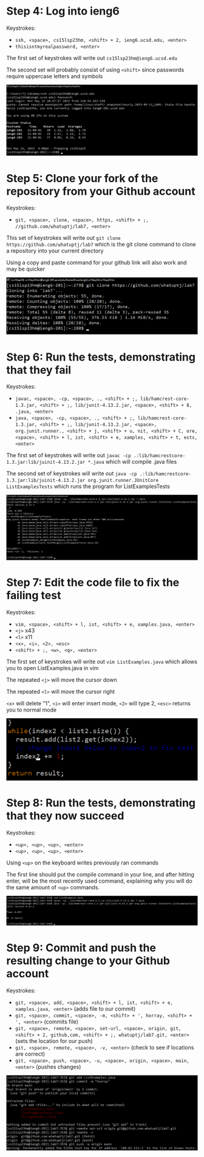 # Step 4: Log into ieng6
Keystrokes:
* `ssh, <space>, cs15lsp23hm, <shift> + 2, ieng6.ucsd.edu, <enter>`
* `thisisntmyrealpassword, <enter>`

The first set of keystrokes will write out `cs15lsp23hm@ieng6.ucsd.edu`

The second set will probably consist of using `<shift>` since passwords require uppercase letters and symbols

![image](image5.png)

# Step 5: Clone your fork of the repository from your Github account
Keystrokes:
* `git, <space>, clone, <space>, https, <shift> + ;, //github.com/whatuptj/lab7, <enter>`

This set of keystrokes will write out `git clone https://github.com/whatuptj/lab7` which is the git clone command to clone a repository into your current directory

Using a copy and paste command for your github link will also work and may be quicker

![image](image3.png)

# Step 6: Run the tests, demonstrating that they fail
Keystrokes:
* `javac, <space>, -cp, <space>, ., <shift> + ;, lib/hamcrest-core-1.3.jar, <shift> + ;, lib/junit-4.13.2.jar, <space>, <shift> + 8, .java, <enter>`
* `java, <space>, -cp, <space>, ., <shift> + ;, lib/hamcrest-core-1.3.jar, <shift> + ;, lib/junit-4.13.2.jar, <space>, org.junit.runner., <shift> + j, <shift> + u, nit, <shift> + C, ore, <space>, <shift> + l, ist, <shift> + e, xamples, <shift> + t, ests, <enter>`

The first set of keystrokes will write out `javac -cp .:lib/hamcrestcore-1.3.jar:lib/juinit-4.13.2.jar *.java` which will compile .java files

The second set of keystrokes will write out `java -cp .:lib/hamcrestcore-1.3.jar:lib/juinit-4.13.2.jar org.junit.runner.JUnitCore ListExamplesTests` which runs the program for ListExamplesTests

![image](image1.png)

# Step 7: Edit the code file to fix the failing test
Keystrokes:
* `vim, <space>, <shift> + l, ist, <shift> + e, xamples.java, <enter>`
* `<j>` x43
* `<l>` x11
* `<x>, <i>, <2>, <esc>`
* `<shift> + ;, <w>, <q>, <enter>`

The first set of keystrokes will write out `vim ListExamples.java` which allows you to open ListExamples.java in vim

The repeated `<j>` will move the cursor down
  
The repeated `<l>` will move the cursor right
  
`<x>` will delete "1", `<i>` will enter insert mode, `<2>` will type 2, `<esc>` returns you to normal mode

![image](image2.png)

# Step 8: Run the tests, demonstrating that they now succeed
Keystrokes:
* `<up>, <up>, <up>, <enter>`
* `<up>, <up>, <up>, <enter>`

Using `<up>` on the keyboard writes previously ran commands

The first line should put the compile command in your line, and after hitting enter, will be the most recently used command, explaining why you will do the same amount of `<up>` commands.

![image](image4.png)

# Step 9: Commit and push the resulting change to your Github account
Keystrokes:

* `git, <space>, add, <space>, <shift> + l, ist, <shift> + e, xamples.java, <enter>` (adds file to our commit)
* `git, <space>, commit, <space>, -m, <shift> + ', horray, <shift> + ', <enter>` (commits file)
* `git, <space>, remote, <space>, set-url, <space>, origin, git, <shift> + 2, github,com, <shift> + ;, whatuptj/lab7.git, <enter>` (sets the location for our push)
* `git, <space>, remote, <space>, -v, <enter>` (check to see if locations are correct)
* `git, <space>, push, <space>, -u, <space>, origin, <space>, main, <enter>` (pushes changes)

![image](commitnpush.png)
